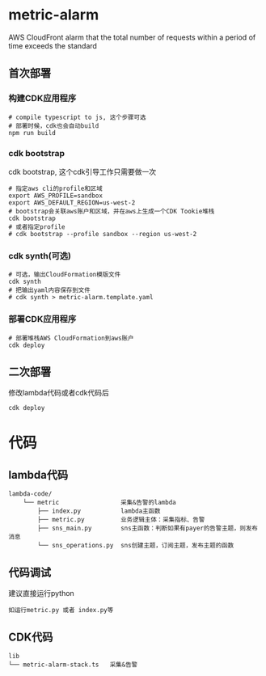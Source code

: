 # metric-alarm
AWS CloudFront alarm that the total number of requests within a period of time exceeds the standard
## 首次部署
### 构建CDK应用程序
```
# compile typescript to js, 这个步骤可选
# 部署时候，cdk也会自动build
npm run build
```
### cdk bootstrap
cdk bootstrap, 这个cdk引导工作只需要做一次
```
# 指定aws cli的profile和区域
export AWS_PROFILE=sandbox
export AWS_DEFAULT_REGION=us-west-2
# bootstrap会关联aws账户和区域，并在aws上生成一个CDK Tookie堆栈
cdk bootstrap
# 或者指定profile
# cdk bootstrap --profile sandbox --region us-west-2
```
### cdk synth(可选)
```
# 可选，输出CloudFormation模版文件
cdk synth
# 把输出yaml内容保存到文件
# cdk synth > metric-alarm.template.yaml
```
### 部署CDK应用程序
```
# 部署堆栈AWS CloudFormation到aws账户
cdk deploy
```
## 二次部署
修改lambda代码或者cdk代码后
```
cdk deploy
```

# 代码
## lambda代码
```
lambda-code/
    └── metric                 采集&告警的lambda
        ├── index.py           lambda主函数
        ├── metric.py          业务逻辑主体：采集指标、告警
        ├── sns_main.py        sns主函数：判断如果有payer的告警主题，则发布消息
        └── sns_operations.py  sns创建主题，订阅主题，发布主题的函数
```
## 代码调试
建议直接运行python
```
如运行metric.py 或者 index.py等
```
## CDK代码
```
lib
└── metric-alarm-stack.ts   采集&告警
```